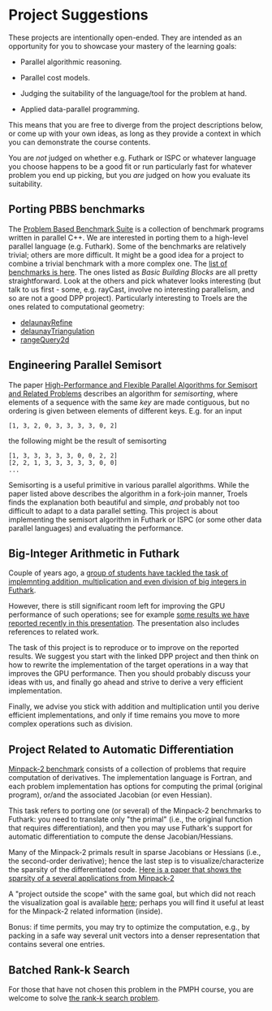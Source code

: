 # Project Suggestions

These projects are intentionally open-ended.  They are intended as an
opportunity for you to showcase your mastery of the learning goals:

* Parallel algorithmic reasoning.

* Parallel cost models.

* Judging the suitability of the language/tool for the problem at
  hand.

* Applied data-parallel programming.

This means that you are free to diverge from the project descriptions
below, or come up with your own ideas, as long as they provide a
context in which you can demonstrate the course contents.

You are *not* judged on whether e.g. Futhark or ISPC or whatever
language you choose happens to be a good fit or run particularly fast
for whatever problem you end up picking, but you *are* judged on how
you evaluate its suitability.

## Porting PBBS benchmarks

The [Problem Based Benchmark
Suite](https://cmuparlay.github.io/pbbsbench/) is a collection of
benchmark programs written in parallel C++. We are interested in
porting them to a high-level parallel language (e.g. Futhark). Some of
the benchmarks are relatively trivial; others are more difficult. It
might be a good idea for a project to combine a trivial benchmark with
a more complex one. The [list of benchmarks is
here](https://cmuparlay.github.io/pbbsbench/benchmarks/index.html).
The ones listed as *Basic Building Blocks* are all pretty
straightforward. Look at the others and pick whatever looks
interesting (but talk to us first - some, e.g. rayCast, involve no
interesting parallelism, and so are not a good DPP project).
Particularly interesting to Troels are the ones related to
computational geometry:

* [delaunayRefine](https://cmuparlay.github.io/pbbsbench/benchmarks/delaunayRefine.html)
* [delaunayTriangulation](https://cmuparlay.github.io/pbbsbench/benchmarks/delaunayTriangulation.html)
* [rangeQuery2d](https://cmuparlay.github.io/pbbsbench/benchmarks/rangeQuery2d.html)

## Engineering Parallel Semisort

The paper [High-Performance and Flexible Parallel Algorithms for
Semisort and Related
Problems](https://dl.acm.org/doi/pdf/10.1145/3558481.3591071)
describes an algorithm for *semisorting*, where elements of a sequence
with the same *key* are made contiguous, but no ordering is given
between elements of different keys.  E.g. for an input

```
[1, 3, 2, 0, 3, 3, 3, 3, 0, 2]
```

the following might be the result of semisorting

```
[1, 3, 3, 3, 3, 3, 0, 0, 2, 2]
[2, 2, 1, 3, 3, 3, 3, 3, 0, 0]
...
```

Semisorting is a useful primitive in various parallel algorithms.
While the paper listed above describes the algorithm in a fork-join
manner, Troels finds the explanation both beautiful and simple, *and*
probably not too difficult to adapt to a data parallel setting. This
project is about implementing the semisort algorithm in Futhark or
ISPC (or some other data parallel languages) and evaluating the
performance.

## Big-Integer Arithmetic in Futhark

Couple of years ago, a [group of students have tackled the task of implemnting addition, multiplication and even division of big integers in Futhark](group-projects/big-num-arith/Topalovici-Nielsen-Oleson-dpp-proj.pdf).

However, there is still significant room left for improving the GPU performance of such operations; see for example [some results we have reported recently in this presentation](group-projects/big-num-arith/pres-mycroftfest-bignum.pdf). The presentation also includes references to related work.

The task of this project is to reproduce or to improve on the reported results. We suggest you start with the linked DPP project and then think on how to rewrite the implementation of the target operations in a way that improves the GPU performance. Then you should probably discuss your ideas with us, and finally go ahead and strive to derive a very efficient implementation. 

Finally, we advise you stick with addition and multiplication until you derive efficient implementations, and only if time remains you move to more complex operations such as division.

## Project Related to Automatic Differentiation

[Minpack-2 benchmark](group-projects/Mpack-2/Minpack-2.pdf) consists of a collection of problems that require computation of derivatives. The implementation language is Fortran, and each problem implementation has options for computing the primal (original program), or/and the associated Jacobian (or even Hessian). 

This task refers to porting one (or several) of the Minpack-2 benchmarks to Futhark: you need to translate only "the primal" (i.e., the original function that requires differentiation), and then you may use Futhark's support for automatic differentiation to compute the dense Jacobian/Hessians.

Many of the Minpack-2 primals result in sparse Jacobians or Hessians (i.e., the second-order derivative); hence the last step is to visualize/characterize the sparsity of the differentiated code. [Here is a paper that shows the sparsity of a several applications from Minpack-2](group-projects/Mpack-2/Efficient_Computation_of_Gradients_and_Jacobians_b.pdf)

A "project outside the scope" with the same goal, but which did not reach the visualization goal is available [here](https://futhark-lang.org/student-projects/peter-msc-project.pdf); perhaps you will find it useful at least for the Minpack-2 related information (inside).

Bonus: if time permits, you may try to optimize the computation, e.g., by packing in a safe way several unit vectors into a denser representation that contains several one entries.

## Batched Rank-k Search

For those that have not chosen this problem in the PMPH course, you are welcome to solve [the rank-k search problem](group-projects/rank-search-k/Project-RankSearch-k.pdf).
